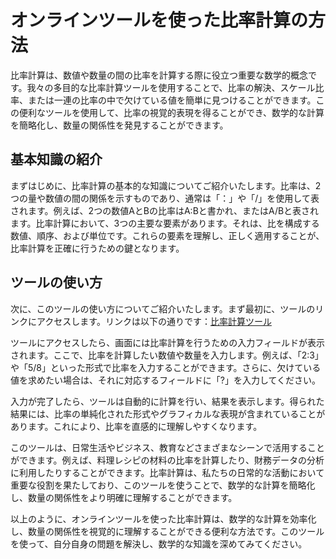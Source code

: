 オンラインツールを使った比率計算の方法
===================

比率計算は、数値や数量の間の比率を計算する際に役立つ重要な数学的概念です。我々の多目的な比率計算ツールを使用することで、比率の解決、スケール比率、または一連の比率の中で欠けている値を簡単に見つけることができます。この便利なツールを使用して、比率の視覚的表現を得ることができ、数学的な計算を簡略化し、数量の関係性を発見することができます。

基本知識の紹介
-------

まずはじめに、比率計算の基本的な知識についてご紹介いたします。比率は、2つの量や数値の間の関係を示すものであり、通常は「：」や「/」を使用して表されます。例えば、2つの数値AとBの比率はA:Bと書かれ、またはA/Bと表されます。比率計算において、3つの主要な要素があります。それは、比を構成する数値、順序、および単位です。これらの要素を理解し、正しく適用することが、比率計算を正確に行うための鍵となります。

ツールの使い方
-------

次に、このツールの使い方についてご紹介いたします。まず最初に、ツールのリンクにアクセスします。リンクは以下の通りです：[比率計算ツール](https://www.onlinecalculatorsfree.com/ja/math/ratio-calculator.html)

ツールにアクセスしたら、画面には比率計算を行うための入力フィールドが表示されます。ここで、比率を計算したい数値や数量を入力します。例えば、「2:3」や「5/8」といった形式で比率を入力することができます。さらに、欠けている値を求めたい場合は、それに対応するフィールドに「?」を入力してください。

入力が完了したら、ツールは自動的に計算を行い、結果を表示します。得られた結果には、比率の単純化された形式やグラフィカルな表現が含まれていることがあります。これにより、比率を直感的に理解しやすくなります。

このツールは、日常生活やビジネス、教育などさまざまなシーンで活用することができます。例えば、料理レシピの材料の比率を計算したり、財務データの分析に利用したりすることができます。比率計算は、私たちの日常的な活動において重要な役割を果たしており、このツールを使うことで、数学的な計算を簡略化し、数量の関係性をより明確に理解することができます。

以上のように、オンラインツールを使った比率計算は、数学的な計算を効率化し、数量の関係性を視覚的に理解することができる便利な方法です。このツールを使って、自分自身の問題を解決し、数学的な知識を深めてみてください。